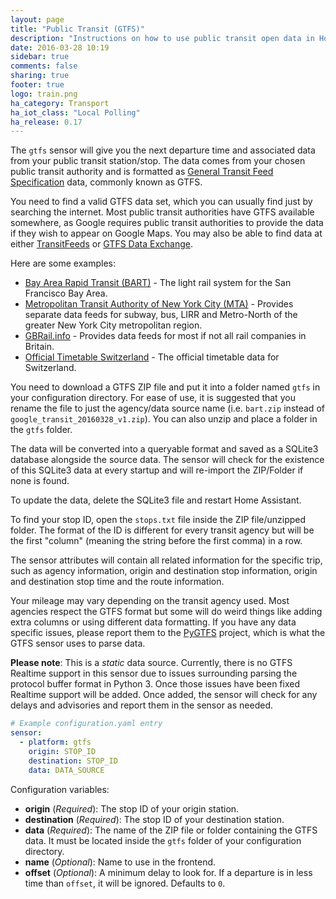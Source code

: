 ```yaml
---
layout: page
title: "Public Transit (GTFS)"
description: "Instructions on how to use public transit open data in Home Assistant."
date: 2016-03-28 10:19
sidebar: true
comments: false
sharing: true
footer: true
logo: train.png
ha_category: Transport
ha_iot_class: "Local Polling"
ha_release: 0.17
---
```



The `gtfs` sensor will give you the next departure time and associated data from your public transit station/stop. The data comes from your chosen public transit authority and is formatted as [General Transit Feed Specification](https://developers.google.com/transit/gtfs/) data, commonly known as GTFS.

You need to find a valid GTFS data set, which you can usually find just by searching the internet. Most public transit authorities have GTFS available somewhere, as Google requires public transit authorities to provide the data if they wish to appear on Google Maps. You may also be able to find data at either [TransitFeeds](http://transitfeeds.com/feeds) or [GTFS Data Exchange](http://www.gtfs-data-exchange.com/).

Here are some examples:

- [Bay Area Rapid Transit (BART)](http://www.bart.gov/schedules/developers/gtfs) - The light rail system for the San Francisco Bay Area.
- [Metropolitan Transit Authority of New York City (MTA)](http://www.bart.gov/schedules/developers/gtfs) - Provides separate data feeds for subway, bus, LIRR and Metro-North of the greater New York City metropolitan region.
- [GBRail.info](http://www.gbrail.info/) - Provides data feeds for most if not all rail companies in Britain.
- [Official Timetable Switzerland](http://www.fahrplanfelder.ch/en/timetable-data.html) - The official timetable data for Switzerland.

You need to download a GTFS ZIP file and put it into a folder named `gtfs` in your configuration directory. For ease of use, it is suggested that you rename the file to just the agency/data source name (i.e. `bart.zip` instead of `google_transit_20160328_v1.zip`). You can also unzip and place a folder in the `gtfs` folder.

The data will be converted into a queryable format and saved as a SQLite3 database alongside the source data. The sensor will check for the existence of this SQLite3 data at every startup and will re-import the ZIP/Folder if none is found.

To update the data, delete the SQLite3 file and restart Home Assistant.

To find your stop ID, open the `stops.txt` file inside the ZIP file/unzipped folder. The format of the ID is different for every transit agency but will be the first "column" (meaning the string before the first comma) in a row.

The sensor attributes will contain all related information for the specific trip, such as agency information, origin and destination stop information, origin and destination stop time and the route information.

Your mileage may vary depending on the transit agency used. Most agencies respect the GTFS format but some will do weird things like adding extra columns or using different data formatting. If you have any data specific issues, please report them to the [PyGTFS](https://github.com/jarondl/pygtfs) project, which is what the GTFS sensor uses to parse data.

**Please note**: This is a _static_ data source. Currently, there is no GTFS Realtime support in this sensor due to issues surrounding parsing the protocol buffer format in Python 3. Once those issues have been fixed Realtime support will be added. Once added, the sensor will check for any delays and advisories and report them in the sensor as needed.

```yaml
# Example configuration.yaml entry
sensor:
  - platform: gtfs
    origin: STOP_ID
    destination: STOP_ID
    data: DATA_SOURCE
```

Configuration variables:

- **origin** (*Required*): The stop ID of your origin station.
- **destination** (*Required*): The stop ID of your destination station.
- **data** (*Required*): The name of the ZIP file or folder containing the GTFS data. It must be located inside the `gtfs` folder of your configuration directory.
- **name** (*Optional*): Name to use in the frontend.
- **offset** (*Optional*): A minimum delay to look for. If a departure is in less time than `offset`, it will be ignored. Defaults to `0`.

